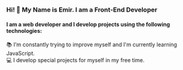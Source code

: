 ### Hi! 👋 My Name is Emir. I am a Front-End Developer

#### I am a web developer and I develop projects using the following technologies:

<i class="fab fa-html5"></i> 
<i class="fab fa-css3-alt"></i> 
<i class="fab fa-bootstrap"></i> 

:books: I'm constantly trying to improve myself and I'm currently learning JavaScript.  
:computer: I develop special projects for myself in my free time.
